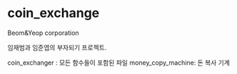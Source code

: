 # coin_exchange
Beom&amp;Yeop corporation

임재범과 임준엽의 부자되기 프로젝트.

coin_exchanger : 모든 함수들이 포함된 파일
money_copy_machine: 돈 복사 기계
